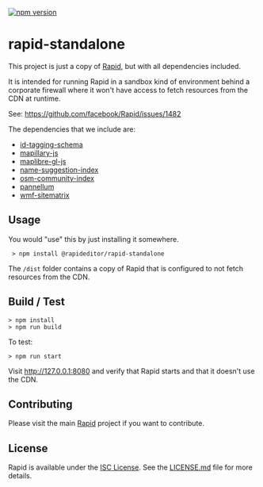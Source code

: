 [![npm version](https://badge.fury.io/js/%40rapideditor%2Frapid-standalone.svg)](https://badge.fury.io/js/%40rapideditor%2Frapid-standalone)


# rapid-standalone

This project is just a copy of [Rapid](https://github.com/facebook/Rapid), but with all dependencies included.

It is intended for running Rapid in a sandbox kind of environment behind a corporate firewall where it won't have access to fetch resources from the CDN at runtime.

See: https://github.com/facebook/Rapid/issues/1482

The dependencies that we include are:
- [id-tagging-schema](https://github.com/openstreetmap/id-tagging-schema)
- [mapillary-js](https://github.com/mapillary/mapillary-js)
- [maplibre-gl-js](https://github.com/maplibre/maplibre-gl-js)
- [name-suggestion-index](https://github.com/osmlab/name-suggestion-index)
- [osm-community-index](https://github.com/osmlab/osm-community-index)
- [pannellum](https://github.com/mpetroff/pannellum)
- [wmf-sitematrix](https://github.com/osmlab/wmf-sitematrix)


## Usage

You would "use" this by just installing it somewhere.

     > npm install @rapideditor/rapid-standalone

The `/dist` folder contains a copy of Rapid that is configured to not fetch resources from the CDN.


## Build / Test

    > npm install
    > npm run build

To test:

    > npm run start

Visit http://127.0.0.1:8080 and verify that Rapid starts and that it doesn't use the CDN.



## Contributing

Please visit the main [Rapid](https://github.com/facebook/Rapid) project if you want to contribute.


## License

Rapid is available under the [ISC License](https://opensource.org/licenses/ISC).
See the [LICENSE.md](LICENSE.md) file for more details.
